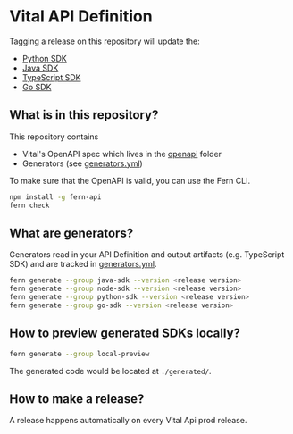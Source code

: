 # Vital API Definition

Tagging a release on this repository will update the:

  - [Python SDK](https://github.com/tryVital/vital-python)
  - [Java SDK](https://github.com/tryVital/vital-java)
  - [TypeScript SDK](https://github.com/tryVital/vital-node)
  - [Go SDK](https://github.com/tryVital/vital-go)

## What is in this repository?

This repository contains

- Vital's OpenAPI spec which lives in the [openapi](./fern/api/openapi/) folder
- Generators (see [generators.yml](./fern/api/generators.yml))

To make sure that the OpenAPI is valid, you can use the Fern CLI.

```bash
npm install -g fern-api
fern check
```

## What are generators?

Generators read in your API Definition and output artifacts (e.g. TypeScript SDK) 
and are tracked in [generators.yml](./fern/api/generators.yml).

```bash
fern generate --group java-sdk --version <release version>
fern generate --group node-sdk --version <release version>
fern generate --group python-sdk --version <release version>
fern generate --group go-sdk --version <release version>
```

## How to preview generated SDKs locally?

```bash
fern generate --group local-preview
```

The generated code would be located at `./generated/`.

## How to make a release? 

A release happens automatically on every Vital Api prod release.
